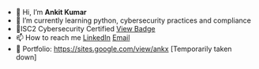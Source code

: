 - 👋 Hi, I’m **Ankit Kumar**
- 🌱 I’m currently learning python, cybersecurity practices and compliance
- 📄ISC2 Cybersecurity Certified [View Badge](https://www.credly.com/badges/7ad51bc2-f80b-4d05-8b87-9eea6b98cc07/linked_in_profile)
- 📫 How to reach me [LinkedIn](https://www.linkedin.com/in/ankitkrx)    [Email](mailto:mankitverma21@gmail.com)
- 🐧 Portfolio: https://sites.google.com/view/ankx [Temporarily taken down]
<!---
xerone2/xerone2 is a ✨ special ✨ repository because its `README.md` (this file) appears on your GitHub profile.
You can click the Preview link to take a look at your changes.
--->
